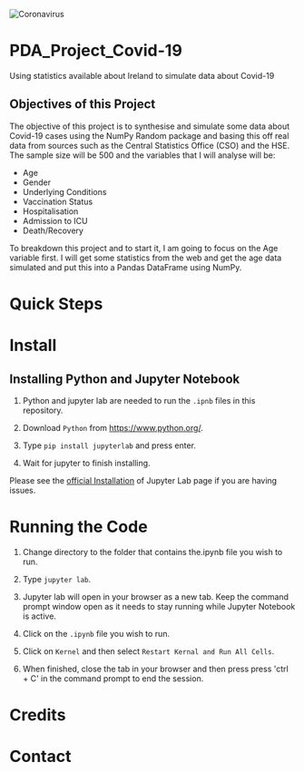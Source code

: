 ![Coronavirus](https://cumming.ucalgary.ca/sites/default/files/styles/ucws_hero_cta_desktop_short/public/2020-03/cropped-covid-19.jpg?itok=2Pee-EqO)

# PDA_Project_Covid-19
Using statistics available about Ireland to simulate data about Covid-19

## Objectives of this Project

The objective of this project is to synthesise and simulate some data about Covid-19 cases using the NumPy Random package and basing this off real data from sources such as the Central Statistics Office (CSO) and the HSE. The sample size will be 500 and the variables that I will analyse will be:

- Age
- Gender
- Underlying Conditions
- Vaccination Status
- Hospitalisation
- Admission to ICU
- Death/Recovery

To breakdown this project and to start it, I am going to focus on the Age variable first. I will get some statistics from the web and get the age data simulated and put this into a Pandas DataFrame using NumPy.

# Quick Steps

# Install

## Installing Python and Jupyter Notebook

1. Python and jupyter lab are needed to run the `.ipnb` files in this repository.

2. Download `Python` from https://www.python.org/.

3. Type `pip install jupyterlab` and press enter.

4. Wait for jupyter to finish installing.

Please see the [official Installation](https://jupyterlab.readthedocs.io/en/stable/getting_started/installation.html) of Jupyter Lab page if you are having issues.

# Running the Code

1. Change directory to the folder that contains the.ipynb file you wish to run.

2. Type `jupyter lab`.

3. Jupyter lab will open in your browser as a new tab. Keep the command prompt window open as it needs to stay running while Jupyter Notebook is active.

4. Click on the `.ipynb` file you wish to run.

5. Click on `Kernel` and then select `Restart Kernal and Run All Cells`.

6. When finished, close the tab in your browser and then press press 'ctrl + C' in the command prompt to end the session.

# Credits

# Contact